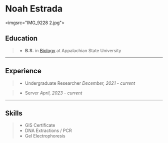 Noah Estrada
====

<imgsrc="IMG_9228 2.jpg">


Education
---
>- **B.S.** in [Biology](https://biology.appstate.edu/) at Appalachian State University 

----
Experience
---
>- Undergraduate Researcher
*December, 2021 - current*

>- Server
*April, 2023 - current*

----
Skills
---
>- GIS Certificate
>- DNA Extractions / PCR
>- Gel Electrophoresis
